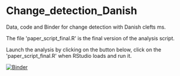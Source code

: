 # Change_detection_Danish
Data, code and Binder for change detection with Danish clefts ms.

The file 'paper_script_final.R' is the final version of the analysis script.

Launch the analysis by clicking on the button below, click on the 'paper_script_final.R' when RStudio loads and run it.

[![Binder](https://mybinder.org/badge_logo.svg)](https://mybinder.org/v2/gh/ajstewartlang/Change_detection_Danish/master?urlpath=rstudio)

